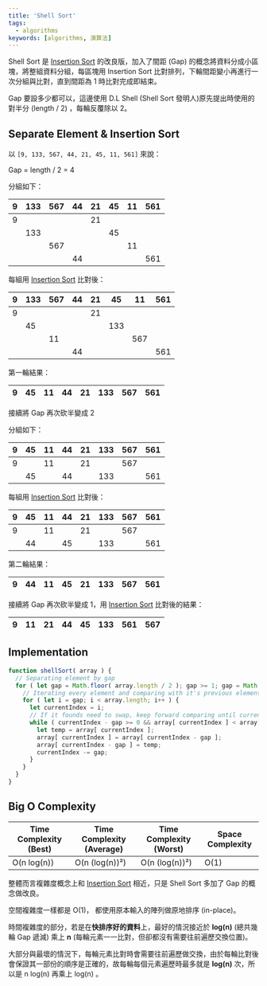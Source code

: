 ```yaml
---
title: 'Shell Sort'
tags:
  - algorithms
keywords: [algorithms, 演算法]
---
```


Shell Sort 是 [Insertion Sort](./14-insertion-sort.md) 的改良版，加入了間距 (Gap) 的概念將資料分成小區塊，將整組資料分組，每區塊用 Insertion Sort 比對排列，下輪間距變小再進行一次分組與比對，直到間距為 1 時比對完成即結束。

Gap 要設多少都可以，這邊使用 D.L Shell (Shell Sort 發明人)原先提出時使用的對半分 (length / 2) ，每輪反覆除以 2。

## Separate Element & Insertion Sort

以 `[9, 133, 567, 44, 21, 45, 11, 561]` 來說：

Gap = length / 2 = 4

分組如下：

|  9  |  133  |  567  |  44  |  21  |  45  |  11  |  561  |
|---|---|---|---|---|---|---|---|
|  9  |    |   |    |  21  |    |   |    |
|   |  133  |   |   |   |  45  |   |   |
|   |    |  567  |   |   |   |  11  |   |
|   |    |    |  44  |   |   |    |  561  |

每組用 [Insertion Sort](./14-insertion-sort.md) 比對後：

|  9  |  133  |  567  |  44  |  21  |  45  |  11  |  561  |
|---|---|---|---|---|---|---|---|
|  9  |    |   |    |  21  |    |   |    |
|   |  45  |   |   |   |  133  |   |   |
|   |    |  11  |   |   |   |  567  |   |
|   |    |    |  44  |   |   |    |  561  |

第一輪結果：

|  9  |  45  |  11  |  44  |  21  |  133  |  567  |  561  |
|---|---|---|---|---|---|---|---|

接續將 Gap 再次砍半變成 2

分組如下：

|  9  |  45  |  11  |  44  |  21  |  133  |  567  |  561  |
|---|---|---|---|---|---|---|---|
|  9  |    |  11  |    |  21  |    |  567  |    |
|    |  45  |    |  44  |    |  133  |    |  561  |

每組用 [Insertion Sort](./14-insertion-sort.md) 比對後：

|  9  |  45  |  11  |  44  |  21  |  133  |  567  |  561  |
|---|---|---|---|---|---|---|---|
|  9  |    |  11  |    |  21  |    |  567  |    |
|    |  44  |    |  45  |    |  133  |    |  561  |

第二輪結果：

|  9  |  44  |  11  |  45  |  21  |  133  |  567  |  561  |
|---|---|---|---|---|---|---|---|

接續將 Gap 再次砍半變成 1，用 [Insertion Sort](./14-insertion-sort.md) 比對後的結果：

|  9  |  11  |  21  |  44  |  45  |  133  |  561  |  567  |
|---|---|---|---|---|---|---|---|

## Implementation

```js
function shellSort( array ) {
  // Separating element by gap
  for ( let gap = Math.floor( array.length / 2 ); gap >= 1; gap = Math.floor( gap / 2 ) ) {
    // Iterating every element and comparing with it's previous element
    for ( let i = gap; i < array.length; i++ ) {
      let currentIndex = i;
      // If it founds need to swap, keep forward comparing until current element is bigger than previous element
      while ( currentIndex - gap >= 0 && array[ currentIndex ] < array[ currentIndex - gap ] ) {
        let temp = array[ currentIndex ];
        array[ currentIndex ] = array[ currentIndex - gap ];
        array[ currentIndex - gap ] = temp;
        currentIndex -= gap;
      }
    }
  }
}
```

## Big O Complexity

| Time Complexity (Best) | Time Complexity (Average) | Time Complexity (Worst) | Space Complexity |
|---|---|---|---|
| O(n log(n)) | O(n (log(n))²) | O(n (log(n))²) | O(1) |

整體而言複雜度概念上和 [Insertion Sort](./14-insertion-sort.md) 相近，只是 Shell Sort 多加了 Gap 的概念做改良。

空間複雜度一樣都是 O(1)， 都使用原本輸入的陣列做原地排序 (in-place)。

時間複雜度的部分，若是在**快排序好的資料**上，最好的情況接近於 **log(n)** (總共幾輪 Gap 遞減) 乘上 **n** (每輪元素一一比對，但卻都沒有需要往前遍歷交換位置)。

大部分與最壞的情況下，每輪元素比對時會需要往前遍歷做交換，由於每輪比對後會保證其一部份的順序是正確的，故每輪每個元素遍歷時最多就是 **log(n)** 次，所以是 n log(n) 再乘上 log(n) 。
